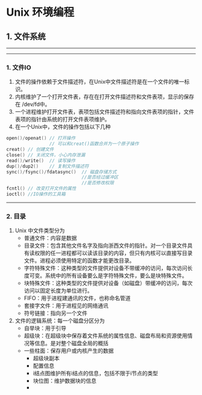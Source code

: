 # Unix 环境编程

## 1. 文件系统
---
---
### 1. 文件IO
1. 文件的操作依赖于文件描述符，在Unix中文件描述符是在一个文件的唯一标识。
2. 内核维护了一个打开文件表，存在在打开文件描述符和文件表项，显示的保存在 /dev/fd中。
3. 一个进程维护打开文件表，表项包括文件描述符和指向文件表项的指针，文件表项的指针由系统的打开文件表项维护。
4. 在一个Unix中，文件的操作包括以下几种
```c++
open()/openat() // 打开操作
                // 可以和creat()函数合并为一个原子操作
creat() // 创建文件
close() // 关闭文件，小心内存泄漏
read()/write()  // 读写操作
dup()/dup2()    // 复制文件描述符
sync()/fsync()/fdatasync()  // 磁盘存储方式
                            //是否经过缓冲区
                            //是否修改权限
fcntl() // 改变打开文件的属性
ioctl() //IO操作的工具箱
```
---
### 2. 目录
1. Unix 中文件类型分为
    - 普通文件：内容是数据
    - 目录文件：包含其他文件名字及指向浙西文件的指针。对一个目录文件具有读权限的任一进程都可以读该目录的内容，但只有内核可以直接写目录文件。进程必须使用特定的函数才能更改目录。
    - 字符特殊文件：这种类型的文件提供对设备不带缓冲的访问，每次访问长度可变。系统中的所有设备要么是字符特殊文件，要么是块特殊文件。
    - 块特殊文件：这种类型的文件提供对设备（如磁盘）带缓冲的访问，每次访问以固定长度为单位进行。
    - FIFO：用于进程建通讯的文件，也称命名管道
    - 套接字文件：用于进程见的网络通讯
    - 符号链接：指向另一个文件
2. 文件的逻辑系统：每一个磁盘分区分为
    - 自举块：用于引导
    - 超级块：在超级块中保存着文件系统的属性信息、磁盘布局和资源使用情况等信息。是对整个磁盘全局的概括
    - 一些柱面：保存用户或内核产生的数据
        - 超级块副本
        - 配置信息
        - i结点图维护所有i结点的信息，包括不限于i节点的类型
        - 块位图：维护数据块的信息
        - 
